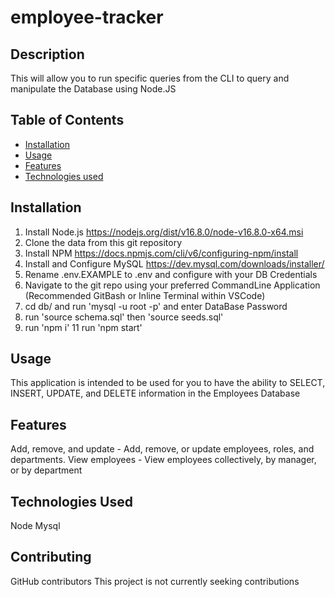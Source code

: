 # employee-tracker
## Description
This will allow you to run specific queries from the CLI to query and manipulate the Database using Node.JS

## Table of Contents 

  - [Installation](#installation)
  - [Usage](#usage)
  - [Features](#features)
  - [Technologies used](#technologies-used)


## Installation
  1. Install Node.js https://nodejs.org/dist/v16.8.0/node-v16.8.0-x64.msi 
  2. Clone the data from this git repository 
  3. Install NPM https://docs.npmjs.com/cli/v6/configuring-npm/install 
  5. Install and Configure MySQL https://dev.mysql.com/downloads/installer/
  6. Rename .env.EXAMPLE to .env and configure with your DB Credentials
  7. Navigate to the git repo using your preferred CommandLine Application (Recommended GitBash or Inline Terminal within VSCode)
  8. cd db/ and run 'mysql -u root -p' and enter DataBase Password
  9. run 'source schema.sql' then 'source seeds.sql'
  10. run 'npm i' 
  11 run 'npm start'
  
## Usage
This application is intended to be used for you to have the ability to SELECT, INSERT, UPDATE, and DELETE information in the Employees Database 

## Features
Add, remove, and update - Add, remove, or update employees, roles, and departments.
View employees - View employees collectively, by manager, or by department

## Technologies Used
Node
Mysql

## Contributing
GitHub contributors
This project is not currently seeking contributions